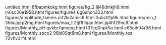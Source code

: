 untitled.html
8fbapmkokg.html
figures/fig_2
llj48dmkjh8.html
m0sc26e1958.html
figures/figure4
6g6snon333.html
figures/amplitude_tsereis
mf2ki2amic8.html
3u5ctt1p9k.html
figures/min_t
3hbujqcp2mg.html
figures/max_t
2tjfffllqao.html
jq4h129nc9.html
figures/Monthly_pH
qvkbr7qmdeg.html
t37cq0npk5o.html
e65olh04r98.html
figures/Monthly_spco2
96bi09qt8m8.html
figures/Monthly_tos
72vflv3rf4.html